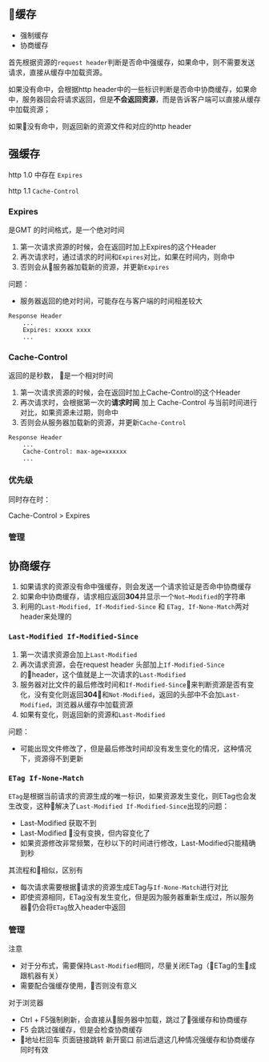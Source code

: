 ## 缓存
- 强制缓存
- 协商缓存

首先根据资源的`request header`判断是否命中强缓存，如果命中，则不需要发送请求，直接从缓存中加载资源。

如果没有命中，会根据http header中的一些标识判断是否命中协商缓存，如果命中，服务器回会将请求返回，但是**不会返回资源**，而是告诉客户端可以直接从缓存中加载资源；

如果没有命中，则返回新的资源文件和对应的http header

## 强缓存
http 1.0 中存在 `Expires` 

http 1.1 `Cache-Control`

### Expires
是GMT 的时间格式，是一个绝对时间

1. 第一次请求资源的时候，会在返回时加上Expires的这个Header
2. 再次请求时，通过请求的时间和`Expires`对比，如果在时间内，则命中
3. 否则会从服务器加载新的资源，并更新`Expires`

问题：
- 服务器返回的绝对时间，可能存在与客户端的时间相差较大

```
Response Header
    ...
    Expires: xxxxx xxxx
    ...
```

### Cache-Control
返回的是秒数， 是一个相对时间

1. 第一次请求资源的时候，会在返回时加上Cache-Control的这个Header
2. 再次请求时，会根据第一次的**请求时间** 加上 Cache-Control 与当前时间进行对比，如果资源未过期，则命中
3. 否则会从服务器加载新的资源，并更新`Cache-Control`


```
Response Header
    ...
    Cache-Control: max-age=xxxxxx
    ...
```

### 优先级
同时存在时：

Cache-Control > Expires

### 管理

## 协商缓存
1. 如果请求的资源没有命中强缓存，则会发送一个请求验证是否命中协商缓存
2. 如果命中协商缓存，请求相应返回**304**并显示一个`Not—Modified`的字符串
3. 利用的`Last-Modified, If-Modified-Since` 和 `ETag, If-None-Match`两对header来处理的

### `Last-Modified If-Modified-Since`
1. 第一次请求资源会加上`Last-Modified`
2. 再次请求资源，会在request header 头部加上`If-Modified-Since`的header，这个值就是上一次请求的`Last-Modified`
3. 服务器对比文件的最后修改时间和`If-Modified-Since`来判断资源是否有变化，没有变化则返回**304**和`Not-Modified`，返回的头部中不会加`Last-Modified`，浏览器从缓存中加载资源
4. 如果有变化，则返回新的资源和`Last-Modified`

问题：
- 可能出现文件修改了，但是最后修改时间却没有发生变化的情况，这种情况下，资源得不到更新

### `ETag If-None-Match`
`ETag`是根据当前请求的资源生成的唯一标识，如果资源发生变化，则ETag也会发生改变，这种解决了`Last-Modified If-Modified-Since`出现的问题：
- Last-Modified 获取不到
- Last-Modified 没有变换，但内容变化了
- 如果资源修改非常频繁，在秒以下的时间进行修改，Last-Modified只能精确到秒


其流程和相似，区别有
- 每次请求需要根据请求的资源生成ETag与`If-None-Match`进行对比
- 即使资源相同，ETag没有发生变化，但是因为服务器重新生成过，所以服务器仍会将`ETag`放入header中返回

### 管理
注意
- 对于分布式，需要保持`Last-Modified`相同，尽量关闭ETag（ETag的生成跟机器有关）
- 需要配合强缓存使用，否则没有意义

对于浏览器
- Ctrl + F5强制刷新，会直接从服务器中加载，跳过了强缓存和协商缓存
- F5 会跳过强缓存，但是会检查协商缓存
- 地址栏回车 页面链接跳转 新开窗口 前进后退这几种情况强缓存和协商缓存同时有效




